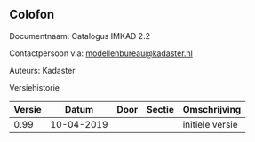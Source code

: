 Colofon
-------

Documentnaam:  Catalogus IMKAD 2.2

Contactpersoon via: modellenbureau@kadaster.nl

Auteurs: Kadaster

Versiehistorie

| Versie | Datum      | Door | Sectie  | Omschrijving                      |
|--------|------------|------|---------|-----------------------------------|
| 0.99   | 10-04-2019 |      |         | initiele versie                   |

